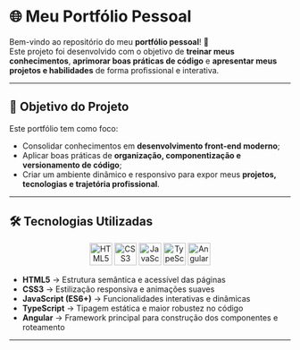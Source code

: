 # 🌐 Meu Portfólio Pessoal

Bem-vindo ao repositório do meu **portfólio pessoal**! 🚀  
Este projeto foi desenvolvido com o objetivo de **treinar meus conhecimentos**, **aprimorar boas práticas de código** e **apresentar meus projetos e habilidades** de forma profissional e interativa.

---

## 🧠 Objetivo do Projeto

Este portfólio tem como foco:
- Consolidar conhecimentos em **desenvolvimento front-end moderno**;
- Aplicar boas práticas de **organização, componentização e versionamento de código**;
- Criar um ambiente dinâmico e responsivo para expor meus **projetos, tecnologias e trajetória profissional**.

---

## 🛠️ Tecnologias Utilizadas

<p align="center">
  <img src="https://cdn.jsdelivr.net/gh/devicons/devicon/icons/html5/html5-original.svg" width="40" alt="HTML5"/>
  <img src="https://cdn.jsdelivr.net/gh/devicons/devicon/icons/css3/css3-original.svg" width="40" alt="CSS3"/>
  <img src="https://cdn.jsdelivr.net/gh/devicons/devicon/icons/javascript/javascript-original.svg" width="40" alt="JavaScript"/>
  <img src="https://cdn.jsdelivr.net/gh/devicons/devicon/icons/typescript/typescript-original.svg" width="40" alt="TypeScript"/>
  <img src="https://cdn.jsdelivr.net/gh/devicons/devicon/icons/angularjs/angularjs-original.svg" width="40" alt="Angular"/>
</p>

- **HTML5** → Estrutura semântica e acessível das páginas  
- **CSS3** → Estilização responsiva e animações suaves  
- **JavaScript (ES6+)** → Funcionalidades interativas e dinâmicas  
- **TypeScript** → Tipagem estática e maior robustez no código  
- **Angular** → Framework principal para construção dos componentes e roteamento

---


